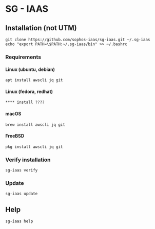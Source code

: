 # SG - IAAS

## Installation (not UTM)

    git clone https://github.com/sophos-iaas/sg-iaas.git ~/.sg-iaas
    echo "export PATH=\$PATH:~/.sg-iaas/bin" >> ~/.bashrc

### Requirements

#### Linux (ubuntu, debian)

    apt install awscli jq git

#### Linux (fedora, redhat)

    **** install ????

#### macOS

    brew install awscli jq git

#### FreeBSD

    pkg install awscli jq git

### Verify installation

    sg-iaas verify

### Update

    sg-iaas update

## Help

    sg-iaas help
